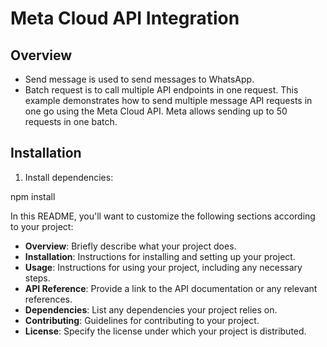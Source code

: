 # Meta Cloud API Integration

## Overview
- Send message is used to send messages to WhatsApp.
- Batch request is to call multiple API endpoints in one request. This example demonstrates how to send multiple message API requests in one go    using the Meta Cloud API. Meta allows sending up to 50 requests in one batch.

## Installation
1. Install dependencies:

  npm install



In this README, you'll want to customize the following sections according to your project:

- **Overview**: Briefly describe what your project does.
- **Installation**: Instructions for installing and setting up your project.
- **Usage**: Instructions for using your project, including any necessary steps.
- **API Reference**: Provide a link to the API documentation or any relevant references.
- **Dependencies**: List any dependencies your project relies on.
- **Contributing**: Guidelines for contributing to your project.
- **License**: Specify the license under which your project is distributed.